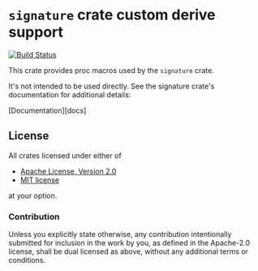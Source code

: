 # `signature` crate custom derive support

[![Build Status](https://travis-ci.org/RustCrypto/signatures.svg?branch=master)](https://travis-ci.org/RustCrypto/signatures)

This crate provides proc macros used by the `signature` crate.

It's not intended to be used directly. See the signature crate's documentation
for additional details:

[Documentation][docs]

## License

All crates licensed under either of

 * [Apache License, Version 2.0](http://www.apache.org/licenses/LICENSE-2.0)
 * [MIT license](http://opensource.org/licenses/MIT)

at your option.

### Contribution

Unless you explicitly state otherwise, any contribution intentionally submitted
for inclusion in the work by you, as defined in the Apache-2.0 license, shall be
dual licensed as above, without any additional terms or conditions.

[Documentation]: https://docs.rs/signature/
